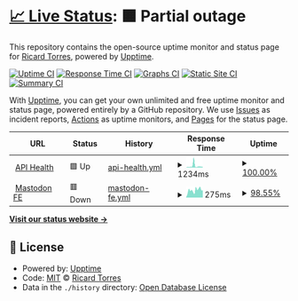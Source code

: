 # [📈 Live Status](https://quicoto.github.io/mastodon-uptime): <!--live status--> **🟧 Partial outage**

This repository contains the open-source uptime monitor and status page for [Ricard Torres](https://ricard.dev), powered by [Upptime](https://github.com/upptime/upptime).

[![Uptime CI](https://github.com/quicoto/mastodon-uptime/workflows/Uptime%20CI/badge.svg)](https://github.com/quicoto/mastodon-uptime/actions?query=workflow%3A%22Uptime+CI%22)
[![Response Time CI](https://github.com/quicoto/mastodon-uptime/workflows/Response%20Time%20CI/badge.svg)](https://github.com/quicoto/mastodon-uptime/actions?query=workflow%3A%22Response+Time+CI%22)
[![Graphs CI](https://github.com/quicoto/mastodon-uptime/workflows/Graphs%20CI/badge.svg)](https://github.com/quicoto/mastodon-uptime/actions?query=workflow%3A%22Graphs+CI%22)
[![Static Site CI](https://github.com/quicoto/mastodon-uptime/workflows/Static%20Site%20CI/badge.svg)](https://github.com/quicoto/mastodon-uptime/actions?query=workflow%3A%22Static+Site+CI%22)
[![Summary CI](https://github.com/quicoto/mastodon-uptime/workflows/Summary%20CI/badge.svg)](https://github.com/quicoto/mastodon-uptime/actions?query=workflow%3A%22Summary+CI%22)

With [Upptime](https://upptime.js.org), you can get your own unlimited and free uptime monitor and status page, powered entirely by a GitHub repository. We use [Issues](https://github.com/quicoto/mastodon-uptime/issues) as incident reports, [Actions](https://github.com/quicoto/mastodon-uptime/actions) as uptime monitors, and [Pages](https://quicoto.github.io/mastodon-uptime) for the status page.

<!--start: status pages-->
<!-- This summary is generated by Upptime (https://github.com/upptime/upptime) -->
<!-- Do not edit this manually, your changes will be overwritten -->
<!-- prettier-ignore -->
| URL | Status | History | Response Time | Uptime |
| --- | ------ | ------- | ------------- | ------ |
| <img alt="" src="https://icons.duckduckgo.com/ip3/ricard.social.ico" height="13"> [API Health](https://ricard.social/api/v1/streaming/health) | 🟩 Up | [api-health.yml](https://github.com/quicoto/mastodon-uptime/commits/HEAD/history/api-health.yml) | <details><summary><img alt="Response time graph" src="./graphs/api-health/response-time-week.png" height="20"> 1234ms</summary><br><a href="https://quicoto.github.io/mastodon-uptime/history/api-health"><img alt="Response time 1234" src="https://img.shields.io/endpoint?url=https%3A%2F%2Fraw.githubusercontent.com%2Fquicoto%2Fmastodon-uptime%2FHEAD%2Fapi%2Fapi-health%2Fresponse-time.json"></a><br><a href="https://quicoto.github.io/mastodon-uptime/history/api-health"><img alt="24-hour response time 490" src="https://img.shields.io/endpoint?url=https%3A%2F%2Fraw.githubusercontent.com%2Fquicoto%2Fmastodon-uptime%2FHEAD%2Fapi%2Fapi-health%2Fresponse-time-day.json"></a><br><a href="https://quicoto.github.io/mastodon-uptime/history/api-health"><img alt="7-day response time 1234" src="https://img.shields.io/endpoint?url=https%3A%2F%2Fraw.githubusercontent.com%2Fquicoto%2Fmastodon-uptime%2FHEAD%2Fapi%2Fapi-health%2Fresponse-time-week.json"></a><br><a href="https://quicoto.github.io/mastodon-uptime/history/api-health"><img alt="30-day response time 1234" src="https://img.shields.io/endpoint?url=https%3A%2F%2Fraw.githubusercontent.com%2Fquicoto%2Fmastodon-uptime%2FHEAD%2Fapi%2Fapi-health%2Fresponse-time-month.json"></a><br><a href="https://quicoto.github.io/mastodon-uptime/history/api-health"><img alt="1-year response time 1234" src="https://img.shields.io/endpoint?url=https%3A%2F%2Fraw.githubusercontent.com%2Fquicoto%2Fmastodon-uptime%2FHEAD%2Fapi%2Fapi-health%2Fresponse-time-year.json"></a></details> | <details><summary><a href="https://quicoto.github.io/mastodon-uptime/history/api-health">100.00%</a></summary><a href="https://quicoto.github.io/mastodon-uptime/history/api-health"><img alt="All-time uptime 100.00%" src="https://img.shields.io/endpoint?url=https%3A%2F%2Fraw.githubusercontent.com%2Fquicoto%2Fmastodon-uptime%2FHEAD%2Fapi%2Fapi-health%2Fuptime.json"></a><br><a href="https://quicoto.github.io/mastodon-uptime/history/api-health"><img alt="24-hour uptime 100.00%" src="https://img.shields.io/endpoint?url=https%3A%2F%2Fraw.githubusercontent.com%2Fquicoto%2Fmastodon-uptime%2FHEAD%2Fapi%2Fapi-health%2Fuptime-day.json"></a><br><a href="https://quicoto.github.io/mastodon-uptime/history/api-health"><img alt="7-day uptime 100.00%" src="https://img.shields.io/endpoint?url=https%3A%2F%2Fraw.githubusercontent.com%2Fquicoto%2Fmastodon-uptime%2FHEAD%2Fapi%2Fapi-health%2Fuptime-week.json"></a><br><a href="https://quicoto.github.io/mastodon-uptime/history/api-health"><img alt="30-day uptime 100.00%" src="https://img.shields.io/endpoint?url=https%3A%2F%2Fraw.githubusercontent.com%2Fquicoto%2Fmastodon-uptime%2FHEAD%2Fapi%2Fapi-health%2Fuptime-month.json"></a><br><a href="https://quicoto.github.io/mastodon-uptime/history/api-health"><img alt="1-year uptime 100.00%" src="https://img.shields.io/endpoint?url=https%3A%2F%2Fraw.githubusercontent.com%2Fquicoto%2Fmastodon-uptime%2FHEAD%2Fapi%2Fapi-health%2Fuptime-year.json"></a></details>
| <img alt="" src="https://icons.duckduckgo.com/ip3/ricard.social.ico" height="13"> [Mastodon FE](https://ricard.social/) | 🟥 Down | [mastodon-fe.yml](https://github.com/quicoto/mastodon-uptime/commits/HEAD/history/mastodon-fe.yml) | <details><summary><img alt="Response time graph" src="./graphs/mastodon-fe/response-time-week.png" height="20"> 275ms</summary><br><a href="https://quicoto.github.io/mastodon-uptime/history/mastodon-fe"><img alt="Response time 275" src="https://img.shields.io/endpoint?url=https%3A%2F%2Fraw.githubusercontent.com%2Fquicoto%2Fmastodon-uptime%2FHEAD%2Fapi%2Fmastodon-fe%2Fresponse-time.json"></a><br><a href="https://quicoto.github.io/mastodon-uptime/history/mastodon-fe"><img alt="24-hour response time 192" src="https://img.shields.io/endpoint?url=https%3A%2F%2Fraw.githubusercontent.com%2Fquicoto%2Fmastodon-uptime%2FHEAD%2Fapi%2Fmastodon-fe%2Fresponse-time-day.json"></a><br><a href="https://quicoto.github.io/mastodon-uptime/history/mastodon-fe"><img alt="7-day response time 275" src="https://img.shields.io/endpoint?url=https%3A%2F%2Fraw.githubusercontent.com%2Fquicoto%2Fmastodon-uptime%2FHEAD%2Fapi%2Fmastodon-fe%2Fresponse-time-week.json"></a><br><a href="https://quicoto.github.io/mastodon-uptime/history/mastodon-fe"><img alt="30-day response time 275" src="https://img.shields.io/endpoint?url=https%3A%2F%2Fraw.githubusercontent.com%2Fquicoto%2Fmastodon-uptime%2FHEAD%2Fapi%2Fmastodon-fe%2Fresponse-time-month.json"></a><br><a href="https://quicoto.github.io/mastodon-uptime/history/mastodon-fe"><img alt="1-year response time 275" src="https://img.shields.io/endpoint?url=https%3A%2F%2Fraw.githubusercontent.com%2Fquicoto%2Fmastodon-uptime%2FHEAD%2Fapi%2Fmastodon-fe%2Fresponse-time-year.json"></a></details> | <details><summary><a href="https://quicoto.github.io/mastodon-uptime/history/mastodon-fe">98.55%</a></summary><a href="https://quicoto.github.io/mastodon-uptime/history/mastodon-fe"><img alt="All-time uptime 98.55%" src="https://img.shields.io/endpoint?url=https%3A%2F%2Fraw.githubusercontent.com%2Fquicoto%2Fmastodon-uptime%2FHEAD%2Fapi%2Fmastodon-fe%2Fuptime.json"></a><br><a href="https://quicoto.github.io/mastodon-uptime/history/mastodon-fe"><img alt="24-hour uptime 100.00%" src="https://img.shields.io/endpoint?url=https%3A%2F%2Fraw.githubusercontent.com%2Fquicoto%2Fmastodon-uptime%2FHEAD%2Fapi%2Fmastodon-fe%2Fuptime-day.json"></a><br><a href="https://quicoto.github.io/mastodon-uptime/history/mastodon-fe"><img alt="7-day uptime 98.55%" src="https://img.shields.io/endpoint?url=https%3A%2F%2Fraw.githubusercontent.com%2Fquicoto%2Fmastodon-uptime%2FHEAD%2Fapi%2Fmastodon-fe%2Fuptime-week.json"></a><br><a href="https://quicoto.github.io/mastodon-uptime/history/mastodon-fe"><img alt="30-day uptime 98.55%" src="https://img.shields.io/endpoint?url=https%3A%2F%2Fraw.githubusercontent.com%2Fquicoto%2Fmastodon-uptime%2FHEAD%2Fapi%2Fmastodon-fe%2Fuptime-month.json"></a><br><a href="https://quicoto.github.io/mastodon-uptime/history/mastodon-fe"><img alt="1-year uptime 98.55%" src="https://img.shields.io/endpoint?url=https%3A%2F%2Fraw.githubusercontent.com%2Fquicoto%2Fmastodon-uptime%2FHEAD%2Fapi%2Fmastodon-fe%2Fuptime-year.json"></a></details>

<!--end: status pages-->

[**Visit our status website →**](https://quicoto.github.io/mastodon-uptime)

## 📄 License

- Powered by: [Upptime](https://github.com/upptime/upptime)
- Code: [MIT](./LICENSE) © [Ricard Torres](https://ricard.dev)
- Data in the `./history` directory: [Open Database License](https://opendatacommons.org/licenses/odbl/1-0/)
